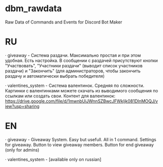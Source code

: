 # dbm_rawdata
Raw Data of Commands and Events for Discord Bot Maker

# RU
  · giveaway - Система раздачи. Максимально простая и при этом удобная. Есть настройка. В сообщении с раздачей присутствуют кнопки "Участвовать", "Участники раздачи" (выводит список участников раздачи) и "Закончить" (для администраторов, чтобы закончить раздачу и автоматически выбрать победителя)
  
  · valentines_system - Система валентинок. Средняя по сложности. Картинки с валентинками можете скачать из выводимого сообщения по ссылкам или создать свои.
  Контент для валентинок: https://drive.google.com/file/d/1mwnbUiJWnnSZBwcJFWkljk081DlnMOQJ/view?usp=sharing

# EN
  · giveaway - Giveaway System. Easy but usefull. All in 1 command. Settings for giveaway. Button to view giveaway members. Button for end giveaway (only for admins)

  · valentines_system - [available only on russian]
